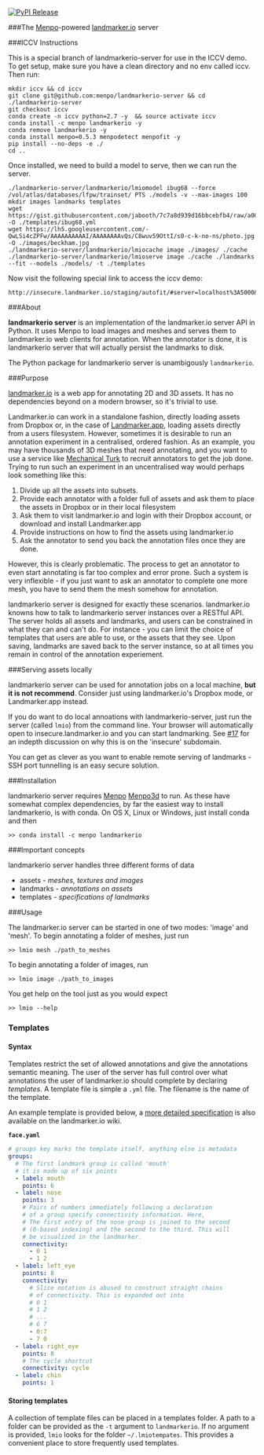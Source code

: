 [![PyPI Release](http://img.shields.io/pypi/v/landmarkerio-server.svg?style=flat)](https://pypi.python.org/pypi/landmarkerio-server)

###The [Menpo](https://github.com/menpo/menpo)-powered [landmarker.io](https://github.com/menpo/landmarker.io) server


###ICCV Instructions

This is a special branch of landmarkerio-server for use in the ICCV demo. To get setup,
make sure you have a clean directory and no env called iccv. Then run:
```
mkdir iccv && cd iccv
git clone git@github.com:menpo/landmarkerio-server && cd ./landmarkerio-server
git checkout iccv
conda create -n iccv python=2.7 -y  && source activate iccv
conda install -c menpo landmarkerio -y
conda remove landmarkerio -y
conda install menpo=0.5.3 menpodetect menpofit -y
pip install --no-deps -e ./
cd ..
```
Once installed, we need to build a model to serve, then we can run the server.
```
./landmarkerio-server/landmarkerio/lmiomodel ibug68 --force /vol/atlas/databases/lfpw/trainset/ PTS ./models -v --max-images 100
mkdir images landmarks templates
wget https://gist.githubusercontent.com/jabooth/7c7a8d939d16bbcebfb4/raw/a004e0cc6c0bb7b2928d22e27d8e66d06c4b067f/ibug68.yml -O ./templates/ibug68.yml
wget https://lh5.googleusercontent.com/-QwLSi4cZPFw/AAAAAAAAAAI/AAAAAAAAvQs/C8wuv59OttI/s0-c-k-no-ns/photo.jpg -O ./images/beckham.jpg
./landmarkerio-server/landmarkerio/lmiocache image ./images/ ./cache
./landmarkerio-server/landmarkerio/lmioserve image ./cache ./landmarks --fit --models ./models/ -t ./templates
```
Now visit the following special link to access the iccv demo:
```
http://insecure.landmarker.io/staging/autofit/#server=localhost%3A5000&t=ibug68&c=all&i=1&fit=localhost%3A5000%2Fapi%2Fv2%2Ffit
```
###About

**landmarkerio server** is an implementation of the landmarker.io server API
in Python. It uses Menpo to load images and meshes and serves them to
landmarker.io web clients for annotation. When the annotator is done, 
it is landmarkerio server that will actually persist the landmarks to disk.

The Python package for landmarkerio server is unambigously `landmarkerio`.

###Purpose

[landmarker.io](https://github.com/menpo/landmarker.io) is a web app 
for annotating 2D and 3D assets. It has no dependencies beyond on a modern browser, 
so it's trivial to use. 

Landmarker.io can work in a standalone fashion, directly
loading assets from Dropbox or, in the case of [Landmarker.app](https://github.com/menpo/landmarker-app/), loading
assets directly from a users filesystem. However, sometimes it is
desirable to run an annotation experiment in a centralised, ordered
fashion. As an example, you may have thousands of 3D meshes that need
annotating, and you want to use a service like 
[Mechanical Turk](https://www.mturk.com/mturk/welcome) to recruit
annotators to get the job done. Trying to run such an experiment in an
uncentralised way would perhaps look something like this:

1. Divide up all the assets into subsets.
2. Provide each annotator with a folder full of assets and ask them to place the assets in Dropbox or in their local filesystem
3. Ask them to visit landmarker.io and login with their Dropbox account, or download and install Landmarker.app
4. Provide instructions on how to find the assets using landmarker.io
5. Ask the annotator to send you back the annotation files once they are done.

However, this is clearly problematic. The process to get an annotator to even start
annotating is far too complex and error prone. Such a system is very inflexible - if you
just want to ask an annotator to complete one more mesh, you have to send them the mesh
somehow for annotation.

landmarkerio server is designed for exactly these scenarios. landmarker.io knowns
how to talk to landmarkerio server instances over a RESTful API. The server
holds all assets and landmarks, and users can be constrained in what they can and can't
do. For instance - you can limit the choice of templates that users are able to use,
or the assets that they see. Upon saving, landmarks are saved back to the server instance,
so at all times you remain in control of the annotation experiement.

###Serving assets locally

landmarkerio server can be used for annotation jobs on a local machine, **but
it is not recommend**. Consider just using landmarker.io's Dropbox mode, or 
Landmarker.app instead.

If you do want to do local annoations with landmarkerio-server,
just run the server (called `lmio`) from the command
line. Your browser will automatically open to insecure.landmarker.io and 
you can start landmarking. See [#17](https://github.com/menpo/landmarkerio-server/issues/17)
for an indepth discussion on why this is on the 'insecure' subdomain.

You can get as clever as you want to enable remote serving of landmarks -
SSH port tunnelling is an easy secure solution.

###Installation

landmarkerio server requires [Menpo](https://github.com/menpo/menpo)
[Menpo3d](https://github.com/menpo/menpo) to run. As these have somewhat
complex dependencies, by far the easiest way to install landmarkerio, is
with conda. On OS X, Linux or Windows, just install conda and then
```
>> conda install -c menpo landmarkerio
```

###Important concepts

landmarkerio server handles three different forms of data

- assets - *meshes, textures and images*
- landmarks - *annotations on assets*
- templates - *specifications of landmarks*


###Usage

The landmarker.io server can be started in one of two modes: 'image' and 'mesh'. To begin annotating a folder of meshes, just run
```
>> lmio mesh ./path_to_meshes
```

To begin annotating a folder of images, run
```
>> lmio image ./path_to_images
```

You get help on the tool just as you would expect

```
>> lmio --help
```

### Templates

#### Syntax

Templates restrict the set of allowed annotations and give the annotations
semantic meaning. The user of the server has full control over what
annotations the user of landmarker.io should complete by declaring *templates*.
A template file is simple a `.yml` file. The filename is the name of the template.

An example template is provided below, a [more detailed specification](https://github.com/menpo/landmarker.io/wiki/Templates-specification) is also available on the landmarker.io wiki.

**`face.yaml`**
```face.yaml
# groups key marks the template itself, anything else is metadata
groups:
  # The first landmark group is called 'mouth'
  # it is made up of six points
  - label: mouth
    points: 6
  - label: nose
    points: 3
    # Pairs of numbers immediately following a declaration
    # of a group specify connectivity information. Here,
    # The first entry of the nose group is joined to the second
    # (0-based indexing) and the second to the third. This will
    # be visualized in the landmarker.
    connectivity:
      - 0 1
      - 1 2
  - label: left_eye
    points: 8
    connectivity:
      # Slice notation is abused to construct straight chains
      # of connectivity. This is expanded out into
      # 0 1
      # 1 2
      # ...
      # 6 7
      - 0:7
      - 7 0
  - label: right_eye
    points: 8
    # The cycle shortcut
    connectivity: cycle
  - label: chin
    points: 1
```

#### Storing templates

A collection of template files can be placed in a templates folder.
A path to a folder can be provided as the `-t` argument to
`landmarkerio`. If no argument is provided, `lmio` looks for
the folder `~/.lmiotempates`. This provides a convenient place to
store frequently used templates.

